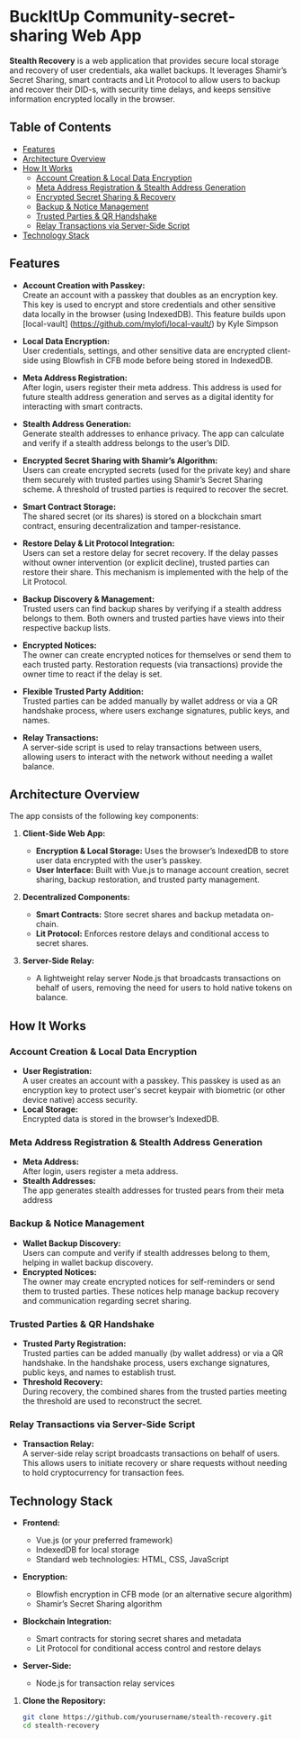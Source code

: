 # BuckItUp Community-secret-sharing Web App

**Stealth Recovery** is a web application that provides secure local storage and recovery of user credentials, aka wallet backups. It leverages Shamir’s Secret Sharing, smart contracts and Lit Protocol to allow users to backup and recover their DID-s, with security time delays, and keeps sensitive information encrypted locally in the browser.

## Table of Contents

- [Features](#features)
- [Architecture Overview](#architecture-overview)
- [How It Works](#how-it-works)
  - [Account Creation & Local Data Encryption](#account-creation--local-data-encryption)
  - [Meta Address Registration & Stealth Address Generation](#meta-address-registration--stealth-address-generation)
  - [Encrypted Secret Sharing & Recovery](#encrypted-secret-sharing--recovery)
  - [Backup & Notice Management](#backup--notice-management)
  - [Trusted Parties & QR Handshake](#trusted-parties--qr-handshake)
  - [Relay Transactions via Server-Side Script](#relay-transactions-via-server-side-script)
- [Technology Stack](#technology-stack)


## Features

- **Account Creation with Passkey:**  
  Create an account with a passkey that doubles as an encryption key. This key is used to encrypt and store credentials and other sensitive data locally in the browser (using IndexedDB).
This feature builds upon [local-vault] (https://github.com/mylofi/local-vault/) by Kyle Simpson

- **Local Data Encryption:**  
  User credentials, settings, and other sensitive data are encrypted client-side using  Blowfish in CFB mode before being stored in IndexedDB.

- **Meta Address Registration:**  
  After login, users register their meta address. This address is used for future stealth address generation and serves as a digital identity for interacting with smart contracts.

- **Stealth Address Generation:**  
  Generate stealth addresses to enhance privacy. The app can calculate and verify if a stealth address belongs to the user’s DID.

- **Encrypted Secret Sharing with Shamir’s Algorithm:**  
  Users can create encrypted secrets (used for the private key) and share them securely with trusted parties using Shamir’s Secret Sharing scheme. A threshold of trusted parties is required to recover the secret.

- **Smart Contract Storage:**  
  The shared secret (or its shares) is stored on a blockchain smart contract, ensuring decentralization and tamper-resistance.

- **Restore Delay & Lit Protocol Integration:**  
  Users can set a restore delay for secret recovery. If the delay passes without owner intervention (or explicit decline), trusted parties can restore their share. This mechanism is implemented with the help of the Lit Protocol.

- **Backup Discovery & Management:**  
  Trusted users can find backup shares by verifying if a stealth address belongs to them. Both owners and trusted parties have views into their respective backup lists.

- **Encrypted Notices:**  
  The owner can create encrypted notices for themselves or send them to each trusted party. Restoration requests (via transactions) provide the owner time to react if the delay is set.

- **Flexible Trusted Party Addition:**  
  Trusted parties can be added manually by wallet address or via a QR handshake process, where users exchange signatures, public keys, and names.

- **Relay Transactions:**  
  A server-side script is used to relay transactions between users, allowing users to interact with the network without needing a wallet balance.

## Architecture Overview

The app consists of the following key components:

1. **Client-Side Web App:**  
   - **Encryption & Local Storage:** Uses the browser’s IndexedDB to store user data encrypted with the user’s passkey.
   - **User Interface:** Built with Vue.js to manage account creation, secret sharing, backup restoration, and trusted party management.
  
2. **Decentralized Components:**  
   - **Smart Contracts:** Store secret shares and backup metadata on-chain.
   - **Lit Protocol:** Enforces restore delays and conditional access to secret shares.
  
3. **Server-Side Relay:**  
   - A lightweight relay server  Node.js  that broadcasts transactions on behalf of users, removing the need for users to hold native tokens on balance.

## How It Works

### Account Creation & Local Data Encryption

- **User Registration:**  
  A user creates an account with a passkey. This passkey is used as an encryption key to protect user's secret keypair with biometric (or other device native) access security.
- **Local Storage:**  
  Encrypted data is stored in the browser’s IndexedDB.

### Meta Address Registration & Stealth Address Generation

- **Meta Address:**  
  After login, users register a meta address. 
- **Stealth Addresses:**  
  The app generates stealth addresses for trusted pears from their meta address



### Backup & Notice Management

- **Wallet Backup Discovery:**  
  Users can compute and verify if stealth addresses belong to them, helping in wallet backup discovery.
- **Encrypted Notices:**  
  The owner may create encrypted notices for self-reminders or send them to trusted parties. These notices help manage backup recovery and communication regarding secret sharing.

### Trusted Parties & QR Handshake

- **Trusted Party Registration:**  
  Trusted parties can be added manually (by wallet address) or via a QR handshake. In the handshake process, users exchange signatures, public keys, and names to establish trust.
- **Threshold Recovery:**  
  During recovery, the combined shares from the trusted parties meeting the threshold are used to reconstruct the secret.

### Relay Transactions via Server-Side Script

- **Transaction Relay:**  
  A server-side relay script broadcasts transactions on behalf of users. This allows users to initiate recovery or share requests without needing to hold cryptocurrency for transaction fees.

## Technology Stack

- **Frontend:**  
  - Vue.js (or your preferred framework)
  - IndexedDB for local storage
  - Standard web technologies: HTML, CSS, JavaScript

- **Encryption:**  
  - Blowfish encryption in CFB mode (or an alternative secure algorithm)
  - Shamir’s Secret Sharing algorithm

- **Blockchain Integration:**  
  - Smart contracts for storing secret shares and metadata
  - Lit Protocol for conditional access control and restore delays

- **Server-Side:**  
  - Node.js for transaction relay services



1. **Clone the Repository:**

   ```bash
   git clone https://github.com/yourusername/stealth-recovery.git
   cd stealth-recovery
